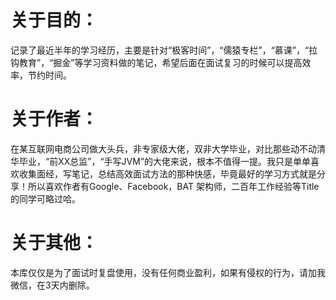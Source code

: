 <a name="AO20h"></a>
# 关于目的：
  记录了最近半年的学习经历，主要是针对“极客时间”，“儒猿专栏”，“慕课”，“拉钩教育”，“掘金”等学习资料做的笔记，希望后面在面试复习的时候可以提高效率，节约时间。
<a name="ZcOR3"></a>
# 关于作者：
  在某互联网电商公司做大头兵，⾮专家级⼤佬，双非大学毕业，对比那些动不动清华毕业，“前XX总监”，“手写JVM”的大佬来说，根本不值得一提。我只是单单喜欢收集面经，写笔记，总结高效面试方法的那种快感，毕竟最好的学习方式就是分享！所以喜欢作者有Google、Facebook，BAT 架构师，⼆百年⼯作经验等Title的同学可略过哈。
<a name="DbuYD"></a>
# 关于其他：
  本库仅仅是为了面试时复盘使用，没有任何商业盈利，如果有侵权的行为，请加我微信，在3天内删除。
